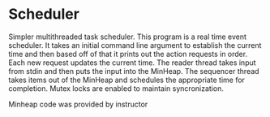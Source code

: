 # Scheduler

Simpler multithreaded task scheduler. This program is a real time event scheduler. It takes an initial command line argument to establish the current time and then based off of that it prints out the action requests in order. Each new request updates the current time. The reader thread takes input from stdin and then puts the input into the MinHeap. The sequencer thread takes items out of the MinHeap and schedules the appropriate time for completion. Mutex locks are enabled to maintain syncronization.

Minheap code was provided by instructor


